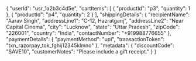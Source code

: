 {
  "userId": "usr_1a2b3c4d5e",
  "cartItems": [
    {
      "productId": "p3",
      "quantity": 1
    },
    {
      "productId": "p4",
      "quantity": 2
    }
  ],
  "shippingDetails": {
    "recipientName": "Aarav Singh",
    "addressLine1": "C-12, Hazratganj",
    "addressLine2": "Near Capital Cinema",
    "city": "Lucknow",
    "state": "Uttar Pradesh",
    "zipCode": "226001",
    "country": "India",
    "contactNumber": "+919988776655"
  },
  "paymentDetails": {
    "paymentMethod": "upi",
    "transactionToken": "txn_razorpay_tok_fghij12345klmno"
  },
  "metadata": {
    "discountCode": "SAVE10",
    "customerNotes": "Please include a gift receipt."
  }
}